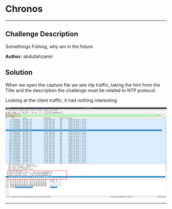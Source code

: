 # Chronos

---

## Challenge Description

Somethings Fishing, why am in the future

**Author:** abdullahzamir

## Solution


When we open the capture file we see ntp traffic, taking the hint from the Title and the description the challenge must be related to NTP protocol


Looking at the client traffic, it had nothing interesting 

![File-Output](images/image-1.png)





---